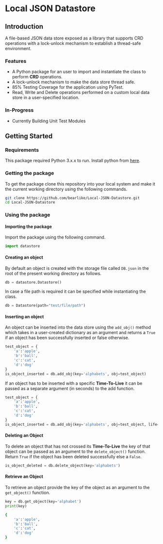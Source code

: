 # Local JSON Datastore

## Introduction
A file-based JSON data store exposed as a library that supports CRD operations with a lock-unlock mechanism to establish a thread-safe environment.
### Features

- A Python package for an user to import and instantiate the class to perform **CRD** operations.
- A lock-unlock mechanism to make the data store thread safe.
- 85% Testing Coverage for the application using PyTest.
- Read, Write and Delete operations performed on a custom local data store in a user-specified location.
### In-Progress
- Currently Building Unit Test Modules
## Getting Started
### Requirements

This package required Python 3.x.x to run. Install python from [here](https://www.python.org/).

### Getting the package

To get the package clone this repository into your local system and make it the current working directory using the following commands.

```bash
git clone https://github.com/bearlike/Local-JSON-Datastore.git
cd Local-JSON-Datastore
```

### Using the package

####  Importing the package

Import the package using the following command.

```python
import datastore
```

#### Creating an object

By default an object is created with the storage file called `DB.json` in the root of the present working directory as follows.

```python
db = datastore.Datastore()
```

In case a file path is required it can be specified while instantiating the class.

```python
db = Datastore(path="test/file/path")
```

#### Inserting an object

An object can be inserted into the data store using the `add_obj()` method which takes in a user-created dictionary as an argument and returns a `True` if an object has been successfully inserted or false otherwise.

```python
test_object = {
    'a':'apple',
    'b':'ball',
    'c':'cat',
    'd':'dog'
}
is_object_inserted = db.add_obj(key='alphabets', obj=test_object)
```

 If an object has to be inserted with a specific **Time-To-Live** it can be passed as a separate argument (in seconds) to the add function. 

```python
test_object = {
    'a':'apple',
    'b':'ball',
    'c':'cat',
    'd':'dog'
}
is_object_inserted = db.add_obj(key='alphabets', obj=test_object, life=100)
```

#### Deleting an Object

To delete an object that has not crossed its **Time-To-Live** the key of that object can be passed as an argument to the `delete_object()` function. Return `True` if the object has been deleted successfully else a `False`.

```python
is_object_deleted = db.delete_object(key='alphabets')
```

#### Retrieve an Object

To retrieve an object provide the key of the object as an argument to the `get_object()` function.

```python
key = db.get_object(key='alphabet')
print(key)
```

```bash
{
    'a':'apple',
    'b':'ball',
    'c':'cat',
    'd':'dog'
}
```

